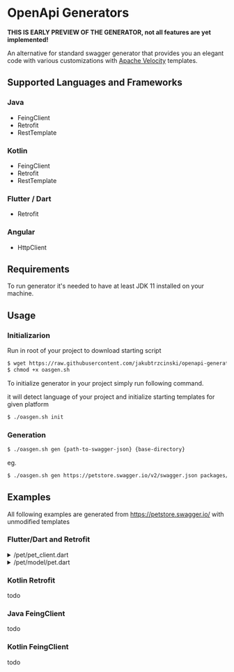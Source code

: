 # OpenApi Generators

**THIS IS EARLY PREVIEW OF THE GENERATOR, not all features are yet implemented!**

An alternative for standard swagger generator that provides you 
an elegant code with various customizations with [Apache Velocity](https://github.com/apache/velocity-engine) templates.

## Supported Languages and Frameworks

### Java
* FeingClient
* Retrofit
* RestTemplate

### Kotlin
* FeingClient
* Retrofit
* RestTemplate

### Flutter / Dart
* Retrofit

### Angular
* HttpClient


## Requirements
To run generator it's needed to have at least JDK 11 installed on your machine.

## Usage
### Initializarion
Run in root of your project to download starting script
```bash
$ wget https://raw.githubusercontent.com/jakubtrzcinski/openapi-generators/master/oasgen.sh
$ chmod +x oasgen.sh
```

To initialize generator in your project simply run following command. 

it will detect language of your project and initialize starting templates for given platform
```bash
$ ./oasgen.sh init
```


### Generation

```bash
$ ./oasgen.sh gen {path-to-swagger-json} {base-directory}
```

eg.
```bash
$ ./oasgen.sh gen https://petstore.swagger.io/v2/swagger.json packages/shared/lib/api
```

## Examples
All following examples are generated from https://petstore.swagger.io/ with unmodified templates

### Flutter/Dart and Retrofit

<details>
    <summary>/pet/pet_client.dart</summary>

```dart
import 'package:dio/dio.dart';
import 'package:retrofit/retrofit.dart';

import 'model/pet.dart';

part 'pet_client.g.dart';
@RestApi()
abstract class PetClient {
factory PetClient(Dio dio, {String baseUrl}) = _PetClient;

    @POST("/pet/{petId}/uploadImage")
    Future<void> uploadFile(
             int petId
    );

    @PUT("/pet")
    Future<void> updatePet(
             Pet payload
    );

    @POST("/pet")
    Future<void> addPet(
             Pet payload
    );

    @GET("/pet/findByStatus")
    Future<void> findPetsByStatus(
             String status
    );

    @GET("/pet/findByTags")
    Future<void> findPetsByTags(
             String tags
    );

    @GET("/pet/{petId}")
    Future<void> getPetById(
             int petId
    );

    @POST("/pet/{petId}")
    Future<void> updatePetWithForm(
             int petId
    );

    @DELETE("/pet/{petId}")
    Future<void> deletePet(
             String api_key,
             int petId
    );
}
```
</details>

<details>
    <summary>/pet/model/pet.dart</summary>

```dart
import 'package:json_annotation/json_annotation.dart';

import '../../commons/model/category.dart';
import '../../commons/model/tag.dart';

part 'pet.g.dart';

@JsonSerializable()
class Pet {
  int? id;
  Category? category;
  String name;
  String photoUrls;
  Tag? tags;
  String? status;

  Pet({
    this.id,
    this.category,
    required this.name,
    required this.photoUrls,
    this.tags,
    this.status,
  });

  factory Pet.fromJson(Map<String, dynamic> json) => _$PetFromJson(json);

  Map<String, dynamic> toJson() => _$PetToJson(this);
}

```
</details>


### Kotlin Retrofit
todo
### Java FeingClient
todo
### Kotlin FeingClient
todo
